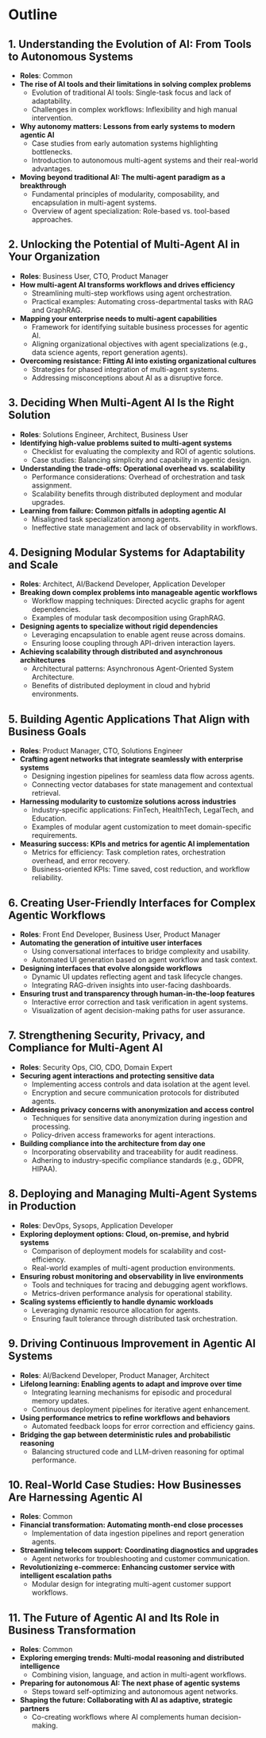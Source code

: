 # Outline

## **1. Understanding the Evolution of AI: From Tools to Autonomous Systems**  
- **Roles**: Common
- **The rise of AI tools and their limitations in solving complex problems**  
  - Evolution of traditional AI tools: Single-task focus and lack of adaptability.  
  - Challenges in complex workflows: Inflexibility and high manual intervention.  
- **Why autonomy matters: Lessons from early systems to modern agentic AI**  
  - Case studies from early automation systems highlighting bottlenecks.  
  - Introduction to autonomous multi-agent systems and their real-world advantages.  
- **Moving beyond traditional AI: The multi-agent paradigm as a breakthrough**  
  - Fundamental principles of modularity, composability, and encapsulation in multi-agent systems.  
  - Overview of agent specialization: Role-based vs. tool-based approaches.  

## **2. Unlocking the Potential of Multi-Agent AI in Your Organization**  
- **Roles**: Business User, CTO, Product Manager  
- **How multi-agent AI transforms workflows and drives efficiency**  
  - Streamlining multi-step workflows using agent orchestration.  
  - Practical examples: Automating cross-departmental tasks with RAG and GraphRAG.  
- **Mapping your enterprise needs to multi-agent capabilities**  
  - Framework for identifying suitable business processes for agentic AI.  
  - Aligning organizational objectives with agent specializations (e.g., data science agents, report generation agents).  
- **Overcoming resistance: Fitting AI into existing organizational cultures**  
  - Strategies for phased integration of multi-agent systems.  
  - Addressing misconceptions about AI as a disruptive force.  

## **3. Deciding When Multi-Agent AI Is the Right Solution**  
- **Roles**: Solutions Engineer, Architect, Business User  
- **Identifying high-value problems suited to multi-agent systems**  
  - Checklist for evaluating the complexity and ROI of agentic solutions.  
  - Case studies: Balancing simplicity and capability in agentic design.  
- **Understanding the trade-offs: Operational overhead vs. scalability**  
  - Performance considerations: Overhead of orchestration and task assignment.  
  - Scalability benefits through distributed deployment and modular upgrades.  
- **Learning from failure: Common pitfalls in adopting agentic AI**  
  - Misaligned task specialization among agents.  
  - Ineffective state management and lack of observability in workflows.  

## **4. Designing Modular Systems for Adaptability and Scale**  
- **Roles**: Architect, AI/Backend Developer, Application Developer  
- **Breaking down complex problems into manageable agentic workflows**  
  - Workflow mapping techniques: Directed acyclic graphs for agent dependencies.  
  - Examples of modular task decomposition using GraphRAG.  
- **Designing agents to specialize without rigid dependencies**  
  - Leveraging encapsulation to enable agent reuse across domains.  
  - Ensuring loose coupling through API-driven interaction layers.  
- **Achieving scalability through distributed and asynchronous architectures**  
  - Architectural patterns: Asynchronous Agent-Oriented System Architecture.
  - Benefits of distributed deployment in cloud and hybrid environments.  

## **5. Building Agentic Applications That Align with Business Goals**  
- **Roles**: Product Manager, CTO, Solutions Engineer  
- **Crafting agent networks that integrate seamlessly with enterprise systems**  
  - Designing ingestion pipelines for seamless data flow across agents.  
  - Connecting vector databases for state management and contextual retrieval.  
- **Harnessing modularity to customize solutions across industries**  
  - Industry-specific applications: FinTech, HealthTech, LegalTech, and Education.  
  - Examples of modular agent customization to meet domain-specific requirements.  
- **Measuring success: KPIs and metrics for agentic AI implementation**  
  - Metrics for efficiency: Task completion rates, orchestration overhead, and error recovery.  
  - Business-oriented KPIs: Time saved, cost reduction, and workflow reliability.  

## **6. Creating User-Friendly Interfaces for Complex Agentic Workflows**  
- **Roles**: Front End Developer, Business User, Product Manager  
- **Automating the generation of intuitive user interfaces**  
  - Using conversational interfaces to bridge complexity and usability.  
  - Automated UI generation based on agent workflow and task context.  
- **Designing interfaces that evolve alongside workflows**  
  - Dynamic UI updates reflecting agent and task lifecycle changes.  
  - Integrating RAG-driven insights into user-facing dashboards.  
- **Ensuring trust and transparency through human-in-the-loop features**  
  - Interactive error correction and task verification in agent systems.  
  - Visualization of agent decision-making paths for user assurance.  

## **7. Strengthening Security, Privacy, and Compliance for Multi-Agent AI**  
- **Roles**: Security Ops, CIO, CDO, Domain Expert  
- **Securing agent interactions and protecting sensitive data**  
  - Implementing access controls and data isolation at the agent level.  
  - Encryption and secure communication protocols for distributed agents.  
- **Addressing privacy concerns with anonymization and access control**  
  - Techniques for sensitive data anonymization during ingestion and processing.  
  - Policy-driven access frameworks for agent interactions.  
- **Building compliance into the architecture from day one**  
  - Incorporating observability and traceability for audit readiness.  
  - Adhering to industry-specific compliance standards (e.g., GDPR, HIPAA).  

## **8. Deploying and Managing Multi-Agent Systems in Production**  
- **Roles**: DevOps, Sysops, Application Developer  
- **Exploring deployment options: Cloud, on-premise, and hybrid systems**  
  - Comparison of deployment models for scalability and cost-efficiency.  
  - Real-world examples of multi-agent production environments.  
- **Ensuring robust monitoring and observability in live environments**  
  - Tools and techniques for tracing and debugging agent workflows.  
  - Metrics-driven performance analysis for operational stability.  
- **Scaling systems efficiently to handle dynamic workloads**  
  - Leveraging dynamic resource allocation for agents.  
  - Ensuring fault tolerance through distributed task orchestration.  

## **9. Driving Continuous Improvement in Agentic AI Systems**  
- **Roles**: AI/Backend Developer, Product Manager, Architect  
- **Lifelong learning: Enabling agents to adapt and improve over time**  
  - Integrating learning mechanisms for episodic and procedural memory updates.  
  - Continuous deployment pipelines for iterative agent enhancement.  
- **Using performance metrics to refine workflows and behaviors**  
  - Automated feedback loops for error correction and efficiency gains.  
- **Bridging the gap between deterministic rules and probabilistic reasoning**  
  - Balancing structured code and LLM-driven reasoning for optimal performance.  

## **10. Real-World Case Studies: How Businesses Are Harnessing Agentic AI**  
- **Roles**: Common
- **Financial transformation: Automating month-end close processes**  
  - Implementation of data ingestion pipelines and report generation agents.  
- **Streamlining telecom support: Coordinating diagnostics and upgrades**  
  - Agent networks for troubleshooting and customer communication.  
- **Revolutionizing e-commerce: Enhancing customer service with intelligent escalation paths**  
  - Modular design for integrating multi-agent customer support workflows.  

## **11. The Future of Agentic AI and Its Role in Business Transformation**  
- **Roles**: Common
- **Exploring emerging trends: Multi-modal reasoning and distributed intelligence**  
  - Combining vision, language, and action in multi-agent workflows.  
- **Preparing for autonomous AI: The next phase of agentic systems**  
  - Steps toward self-optimizing and autonomous agent networks.  
- **Shaping the future: Collaborating with AI as adaptive, strategic partners**  
  - Co-creating workflows where AI complements human decision-making.  
